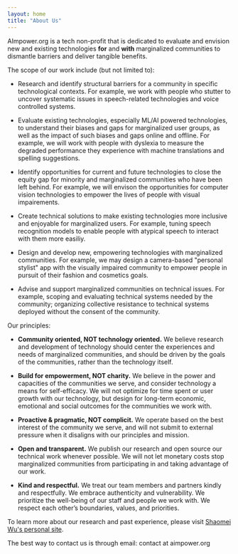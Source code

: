 ```yaml
---
layout: home
title: "About Us"
---
```


AImpower.org is a tech non-profit that is dedicated to evaluate and envision new and existing technologies **for** and **with** marginalized communities to dismantle barriers and deliver tangible benefits. 

The scope of our work include (but not limited to):
- Research and identify structural barriers for a community in specific technological contexts. For example, we work with people who stutter to uncover systematic issues in speech-related technologies and voice controlled systems.

- Evaluate existing technologies, especially ML/AI powered technologies, to understand their biases and gaps for marginalized user groups, as well as the impact of such biases and gaps online and offline. For example, we will work with people with dyslexia to measure the degraded performance they experience with machine translations and spelling suggestions.   

- Identify opportunities for current and future technologies to close the equity gap for minority and marginalized communities who have been left behind. For example, we will envison the opportunities for computer vision technologies to empower the lives of people with visual impairements.

- Create technical solutions to make existing technologies more inclusive and enjoyable for marginalized users. For example, tuning speech recognition models to enable people with atypical speech to interact with them more easiliy.

- Design and develop new, empowering technologies with marginalized communities.
For example, we may design a camera-based "personal stylist" app with the visually impaired community to empower people in pursuit of their fashion and cosmetics goals.

- Advise and support marginalized communities on technical issues. For example, scoping and evaluating technical systems needed by the community; organizing collective resistance to technical systems deployed without the consent of the community. 


Our principles:

- **Community oriented, NOT technology oriented.**  We believe research and development of technology should center the experiences and needs of marginalized communities, and should be driven by the goals of the communities, rather than the technology itself. 

- **Build for empowerment, NOT charity.**  We believe in the power and capacities of the communities we serve, and consider technology a means for self-efficacy. We will not optimize for time spent or user growth with our technology, but design for long-term economic, emotional and social outcomes for the communities we work with.

- **Proactive & pragmatic, NOT complicit.**  We operate based on the best interest of the community we serve, and will not submit to external pressure when it disaligns with our principles and mission.

- **Open and transparent.**  We publish our research and open source our technical work whenever possible. We will not let monetary costs stop marginalized communities from participating in and taking advantage of our work.

- **Kind and respectful.** We treat our team members and partners kindly and respectfully. We embrace authenticity and vulnerability. We prioritize the well-being of our staff and people we work with. We respect each other’s boundaries, values, and priorities. 


To learn more about our research and past experience, please visit [Shaomei Wu's personal site](https://shaomei.github.io).

The best way to contact us is through email: contact at aimpower.org

